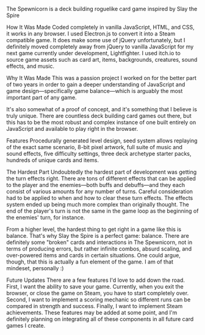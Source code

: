 The Spewnicorn is a deck building roguelike card game inspired by Slay the Spire

How It Was Made
Coded completely in vanilla JavaScript, HTML, and CSS, it works in any browser. I used Electron.js to convert it into a Steam compatible game. It does make some use of jQuery unfortunately, but I definitely moved completely away from jQuery to vanilla JavaScript for my next game currently under development, Lightfighter. I used itch.io to source game assets such as card art, items, backgrounds, creatures, sound effects, and music.

Why It Was Made
This was a passion project I worked on for the better part of two years in order to gain a deeper understanding of JavaScript and game design—specifically game balance—which is arguably the most important part of any game.

It's also somewhat of a proof of concept, and it's something that I believe is truly unique. There are countless deck building card games out there, but this has to be the most robust and complex instance of one built entirely on JavaScript and available to play right in the browser.

Features
Procedurally generated level design, seed system allows replaying of the exact same scenario, 8-bit pixel artwork, full suite of music and sound effects, five difficulty settings, three deck archetype starter packs, hundreds of unique cards and items.

The Hardest Part
Undoubtedly the hardest part of development was getting the turn effects right. There are tons of different effects that can be applied to the player and the enemies—both buffs and debuffs—and they each consist of various amounts for any number of turns. Careful consideration had to be applied to when and how to clear these turn effects. The effects system ended up being much more complex than originally thought. The end of the player's turn is not the same in the game loop as the beginning of the enemies' turn, for instance.

From a higher level, the hardest thing to get right in a game like this is balance. That's why Slay the Spire is a perfect game: balance. There are definitely some "broken" cards and interactions in The Spewnicorn, not in terms of producing errors, but rather infinite combos, absurd scaling, and over-powered items and cards in certain situations. One could argue, though, that this is actually a fun element of the game. I am of that mindeset, personally :)

Future Updates
There are a few features I'd love to add down the road. First, I want the ability to save your game. Currently, when you exit the browser, or close the game on Steam, you have to start completely over. Second, I want to implement a scoring mechanic so different runs can be compared in strength and success. Finally, I want to implement Steam achievements. These features may be added at some point, and I'm definitely planning on integrating all of these components in all future card games I create.
